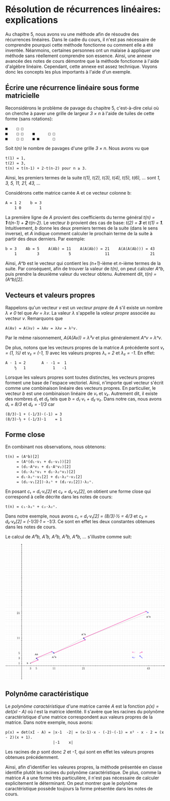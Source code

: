 # Résolution de récurrences linéaires: explications

Au chapitre 5, nous avons vu une méthode afin de résoudre des récurrences linéaires. Dans le cadre du cours,
il n'est pas nécessaire de comprendre pourquoi cette méthode fonctionne ou comment elle a été inventée.
Néanmoins, certaines personnes ont un malaise à appliquer une méthode sans réellement comprendre son essence. Ainsi,
une annexe avancée des notes de cours démontre que la méthode fonctionne à l'aide d'algèbre linéaire.
Cependant, cette annexe est assez technique. Voyons donc les concepts les plus importants à l'aide d'un exemple.

## Écrire une récurrence linéaire sous forme matricielle

Reconsidérons le problème de pavage du chapitre 5, c'est-à-dire celui où on cherche à paver une grille
de largeur _3 × n_ à l'aide de tuiles de cette forme (sans rotations):

```
■    □ □
■    □ □    ■      □ □
■    □ □    ■ ■      □
```

Soit _t(n)_ le nombre de pavages d'une grille _3 × n_. Nous avons vu que

```
t(1) = 1,
t(2) = 3,
t(n) = t(n-1) + 2·t(n-2) pour n ≥ 3.
```

Ainsi, les premiers termes de la suite _t(1), t(2), t(3), t(4), t(5), t(6), …_ sont _1, 3, 5, 11, 21, 43, …_

Considérons cette matrice carrée A et ce vecteur colonne b:

```
A = 1 2    b = 3
    1 0        1
```

La première ligne de _A_ provient des coefficients du terme général
_t(n) = **1**·t(n-1) + **2**·t(n-2)_. Le vecteur _b_ provient des
cas de base: _t(2) = **3**_ et _t(1) = **1**_. Intuitivement, _b_
donne les deux premiers termes de la suite (dans le sens inverse),
et _A_ indique comment calculer le prochain terme de la suite à partir
des deux derniers. Par exemple:

```
b = 3    Ab = 5    A(Ab) = 11    A(A(Ab)) = 21    A(A(A(Ab))) = 43
    1         3             5               11                  21
```

Ainsi, _Aⁿb_ est le vecteur qui contient les _(n+1)_-ième et _n_-ième termes de la suite.
Par conséquent, afin de trouver la valeur de _t(n)_, on peut calculer _Aⁿb_, puis prendre la
deuxième valeur du vecteur obtenu. Autrement dit, _t(n) = (Aⁿb)[2]_.

## Vecteurs et valeurs propres

Rappelons qu'un vecteur _v_ est un _vecteur propre_ de _A_ s'il existe un nombre _λ ≠ 0_
tel que _Av = λv_. La valeur _λ_ s'appelle la _valeur propre_ associée au vecteur _v_.
Remarquons que

```
A(Av) = A(λv) = λAv = λλv = λ²v.
```

Par le même raisonnement, _A(A(Av)) = λ³v_ et plus généralement _Aⁿv = λⁿv_.

De plus, notons que les vecteurs propres de la matrice _A_ précédente sont _v₁ = (1, ½)_ et _v₂ = (-1, 1)_
avec les valeurs propres _λ₁ = 2_ et _λ₂ = -1_. En effet:

```
A · 1 = 2       A · -1 =  1
    ½   1            1   -1
```

Lorsque les valeurs propres sont toutes distinctes, les vecteurs propres forment une base de l'espace
vectoriel. Ainsi, n'importe quel vecteur s'écrit comme une combinaison linéaire des vecteurs propres.
En particulier, le vecteur _b_ est une combinaison linéaire de _v₁_ et _v₂_. Autrement dit,
il existe des nombres _d₁_ et _d₂_ tels que _b = d₁·v₁ + d₂·v₂_. Dans notre cas, nous avons
_d₁ = 8/3_ et _d₂ = -1/3_ car

```
(8/3)·1 + (-1/3)·(-1) = 3
(8/3)·½ + (-1/3)·1    = 1
```

## Forme close

En combinant nos observations, nous obtenons:

```
t(n) = (Aⁿb)[2]
     = (Aⁿ(d₁·v₁ + d₂·v₂))[2]
     = (d₁·Aⁿv₁ + d₂·Aⁿv₂)[2]
     = (d₁·λ₁ⁿv₁ + d₂·λ₂ⁿv₂)[2]
     = d₁·λ₁ⁿ·v₁[2] + d₂·λ₂ⁿ·v₂[2]
     = (d₁·v₁[2])·λ₁ⁿ + (d₂·v₂[2])·λ₂ⁿ.
```

En posant _c₁ = d₁·v₁[2]_ et _c₂ = d₂·v₂[2]_, on obtient une forme close qui correspond à celle
décrite dans les notes de cours:

```
t(n) = c₁·λ₁ⁿ + c₂·λ₂ⁿ.
```

Dans notre exemple, nous avons _c₁ = d₁·v₁[2] = (8/3)·½ = 4/3_ et _c₂ = d₂·v₂[2] = (-1/3)·1 = -1/3_.
Ce sont en effet les deux constantes obtenues dans les notes de cours.

Le calcul de _A⁰b, A¹b, A²b, A³b, A⁴b, …_ s'illustre comme suit:

<img src="figure.png" width="600" alt="Illustration de la récurrence linéaire">

## Polynôme caractéristique

Le _polynôme caractéristique_ d'une matrice carrée _A_ est la fonction _p(x) = det(xI - A)_ où
_I_ est la matrice identité. Il s'avère que les racines du polynôme caractéristique d'une
matrice correspondent aux valeurs propres de la matrice. Dans notre exemple, nous avons:

```
p(x) = det(xI - A) = |x-1  -2| = (x-1)·x - (-2)·(-1) = x² - x - 2 = (x - 2)(x + 1).
                     |-1    x|
```

Les racines de _p_ sont donc _2_ et _-1_, qui sont en effet les valeurs propres
obtenues précédemment.

Ainsi, afin d'identifier les valeures propres, la méthode présentée en classe
identifie plutôt les racines du polynôme caractéristique. De plus, comme la matrice
_A_ a une forme très particulière, il n'est pas nécessaire de calculer explicitement
le déterminant. On peut montrer que le polynôme caractéristique possède toujours la forme présentée
dans les notes de cours.
